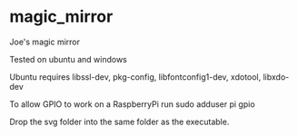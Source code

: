 # magic_mirror
Joe's magic mirror

Tested on ubuntu and windows

Ubuntu requires libssl-dev, pkg-config, libfontconfig1-dev, xdotool, libxdo-dev

To allow GPIO to work on a RaspberryPi run sudo adduser pi gpio

Drop the svg folder into the same folder as the executable.
